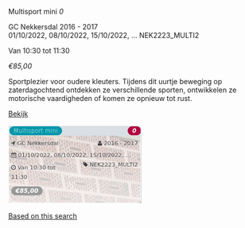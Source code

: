 Multisport mini *0*

GC Nekkersdal 2016 - 2017  
01/10/2022, 08/10/2022, 15/10/2022, ... NEK2223\_MULTI2  

Van 10:30 tot 11:30

*€85,00*

  

Sportplezier voor oudere kleuters. Tijdens dit uurtje beweging op zaterdagochtend ontdekken ze verschillende sporten, ontwikkelen ze motorische vaardigheden of komen ze opnieuw tot rust.

[Bekijk](https://tickets.vgc.be/activity/subscribe/NEK2223_MULTI2)

![](81774.png)

[Based on this search](https://tickets.vgc.be/activity/index?&vrijeplaatsen=1&Age%5B%5D=4%2C6&entity=241)